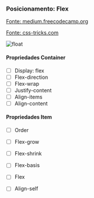 

### Posicionamento: Flex

[Fonte: medium.freecodecamp.org](https://medium.freecodecamp.org/understanding-flexbox-everything-you-need-to-know-b4013d4dc9af)

[Fonte: css-tricks.com](https://css-tricks.com/snippets/css/a-guide-to-flexbox/)

![float](https://cdn-images-1.medium.com/max/1600/1*kOZy8fY5XHpHO_WD5VJJSA.jpeg)

#### Propriedades Container

- [ ] Display: flex
- [ ] Flex-direction
- [ ] Flex-wrap
- [ ] Justify-content
- [ ] Align-items
- [ ] Align-content

#### Propriedades Item

- [ ] Order
- [ ] Flex-grow
- [ ] Flex-shrink
- [ ] Flex-basis
- [ ] Flex
- [ ] Align-self

